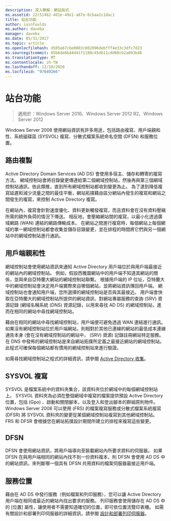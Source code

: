 ```yaml
---
description: 深入瞭解：網站函式
ms.assetid: 22c514b2-401e-49e1-a87e-0cbaa2c1dac1
title: 站台功能
author: iainfoulds
ms.author: daveba
manager: daveba
ms.date: 05/31/2017
ms.topic: article
ms.openlocfilehash: d505a67cbe0003c802096debfff4e33c3dfc7d23
ms.sourcegitcommit: 65b6de6b44d41f1180c45db11cdd60cb2a093b46
ms.translationtype: MT
ms.contentlocale: zh-TW
ms.lasthandoff: 12/10/2020
ms.locfileid: "97049266"
---
```

# <a name="site-functions"></a>站台功能

> 適用於：Windows Server 2016、Windows Server 2012 R2、Windows Server 2012

 Windows Server 2008 使用網站資訊有許多用途，包括路由複寫、用戶端親和性、系統磁碟區 (SYSVOL) 複寫、分散式檔案系統命名空間 (DFSN) 和服務位置。

## <a name="routing-replication"></a>路由複製
Active Directory Domain Services (AD DS) 會使用多宿主、儲存和轉寄的複寫方法。 網域控制站會將目錄變更傳達給第二個網域控制站，然後再與第三個網域控制站通訊，依此類推，直到所有網域控制站都收到變更為止。 為了達到降低複寫延遲和減少流量之間的最佳平衡，網站拓撲藉由區分網站內發生的複寫和網站之間發生的複寫，來控制 Active Directory 複寫。

在網站內，複寫會針對速度優化、資料更新觸發複寫，而且資料會在沒有資料壓縮所需的額外負荷的情況下傳送。 相反地，會壓縮網站間的複寫，以最小化透過廣域網路 (WAN) 連結的網路傳輸成本。 在網站之間進行複寫時，每個網站上每個網域的單一網域控制站都會收集並儲存目錄變更，並在排程的時間將它們與另一個網站中的網域控制站進行通訊。

## <a name="client-affinity"></a>用戶端親和性
網域控制站會使用網站資訊來通知 Active Directory 用戶端位於與用戶端最接近的網站內的網域控制站。 例如，假設西雅圖網站中的用戶端不知道其網站的關係，並與來自亞特蘭大網站的網域控制站聯繫。 根據用戶端的 IP 位址，亞特蘭大中的網域控制站會決定用戶端實際來自哪個網站，並將網站資訊傳回用戶端。 網域控制站也會通知用戶端，您所選擇的網域控制站是否與其最接近。 用戶端會快取在亞特蘭大的網域控制站所提供的網站資訊、對網站專屬服務的查詢 (SRV) 資源記錄 (網域名稱系統 (DNS) 資源記錄，以用來尋找 AD DS) 的網域控制站，進而在相同的網站中尋找網域控制站。

藉由在相同的網站中尋找網域控制站，用戶端便可避免透過 WAN 連結進行通訊。 如果沒有網域控制站位於用戶端網站，則相對於其他已連線的網站的最低成本連線通告本身 (會在沒有網域控制站的網站中， (SRV) 資源) 記錄註冊網站特定服務。 在 DNS 中發佈的網域控制站是來自網站拓撲所定義之最接近網站的網域控制站。 此程式可確保每個網站都有慣用的網域控制站來進行驗證。

如需尋找網域控制站之程式的詳細資訊，請參閱 [Active Directory 收集](/previous-versions/windows/it-pro/windows-server-2003/cc780036(v=ws.10))。

## <a name="sysvol-replication"></a>SYSVOL 複寫
SYSVOL 是檔案系統中的資料夾集合，該資料夾位於網域中的每個網域控制站上。 SYSVOL 資料夾為必須在整個網域中複寫的檔案提供預設 Active Directory 位置，包括 (Gpo) 、啟動和關閉腳本，以及登入和登出腳本的群組原則物件。  Windows Server 2008 可以使用 (FRS) 的檔案複寫服務或分散式檔案系統複寫 (DFSR) 將 SYSVOL 資料夾的變更從某個網域控制站複寫到其他網域控制站。 FRS 和 DFSR 會根據您在網站拓撲設計期間所建立的排程來複寫這些變更。

## <a name="dfsn"></a>DFSN
DFSN 會使用網站資訊，將用戶端導向至裝載網站內所要求資料的伺服器。 如果 DFSN 在與用戶端相同的網站內找不到一份資料複本，則 DFSN 會使用 AD DS 中的網站資訊，來判斷哪一個具有 DFSN 共用資料的檔案伺服器最接近用戶端。

## <a name="service-location"></a>服務位置
藉由在 AD DS 中發行服務（例如檔案和列印服務），您可以讓 Active Directory 用戶端在相同或最近的網站內找出要求的服務。 列印服務會使用儲存在 AD DS 中的 [位置] 屬性，讓使用者不需要知道確切的位置，即可依位置流覽印表機。 如需有關設計和部署列印伺服器的詳細資訊，請參閱 [設計和部署列印伺服器](/previous-versions/windows/it-pro/windows-server-2003/cc785842(v=ws.10))。
